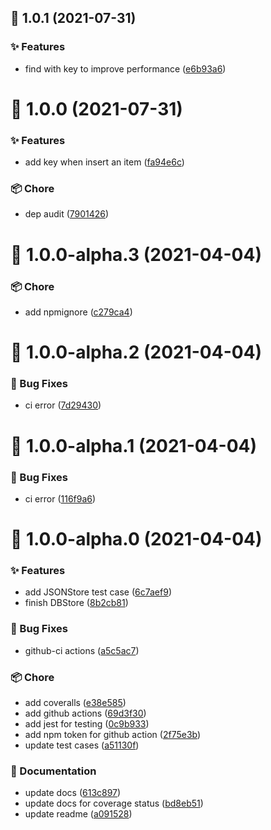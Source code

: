 ## :tada: 1.0.1 (2021-07-31)


### :sparkles: Features

* find with key to improve performance ([e6b93a6](https://github.com/Molunerfinn/typescript-node-template/commit/e6b93a6))



# :tada: 1.0.0 (2021-07-31)


### :sparkles: Features

* add key when insert an item ([fa94e6c](https://github.com/Molunerfinn/typescript-node-template/commit/fa94e6c))


### :package: Chore

* dep audit ([7901426](https://github.com/Molunerfinn/typescript-node-template/commit/7901426))



# :tada: 1.0.0-alpha.3 (2021-04-04)


### :package: Chore

* add npmignore ([c279ca4](https://github.com/Molunerfinn/typescript-node-template/commit/c279ca4))



# :tada: 1.0.0-alpha.2 (2021-04-04)


### :bug: Bug Fixes

* ci error ([7d29430](https://github.com/Molunerfinn/typescript-node-template/commit/7d29430))



# :tada: 1.0.0-alpha.1 (2021-04-04)


### :bug: Bug Fixes

* ci error ([116f9a6](https://github.com/Molunerfinn/typescript-node-template/commit/116f9a6))



# :tada: 1.0.0-alpha.0 (2021-04-04)


### :sparkles: Features

* add JSONStore test case ([6c7aef9](https://github.com/Molunerfinn/typescript-node-template/commit/6c7aef9))
* finish DBStore ([8b2cb81](https://github.com/Molunerfinn/typescript-node-template/commit/8b2cb81))


### :bug: Bug Fixes

* github-ci actions ([a5c5ac7](https://github.com/Molunerfinn/typescript-node-template/commit/a5c5ac7))


### :package: Chore

* add coveralls ([e38e585](https://github.com/Molunerfinn/typescript-node-template/commit/e38e585))
* add github actions ([69d3f30](https://github.com/Molunerfinn/typescript-node-template/commit/69d3f30))
* add jest for testing ([0c9b933](https://github.com/Molunerfinn/typescript-node-template/commit/0c9b933))
* add npm token for github action ([2f75e3b](https://github.com/Molunerfinn/typescript-node-template/commit/2f75e3b))
* update test cases ([a51130f](https://github.com/Molunerfinn/typescript-node-template/commit/a51130f))


### :pencil: Documentation

* update docs ([613c897](https://github.com/Molunerfinn/typescript-node-template/commit/613c897))
* update docs for coverage status ([bd8eb51](https://github.com/Molunerfinn/typescript-node-template/commit/bd8eb51))
* update readme ([a091528](https://github.com/Molunerfinn/typescript-node-template/commit/a091528))



